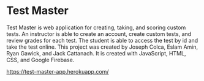 Test Master
========================
Test Master is web application for creating, taking, and scoring custom tests. An instructor is able to create an account, create custom tests, and review grades for each test. The student is able to access the test by id and take the test online.
This project was created by Joseph Colca, Eslam Amin, Ryan Gawick, and Jack Cattanach. It is created with JavaScript, HTML, CSS, and Google Firebase.


https://test-master-app.herokuapp.com/

